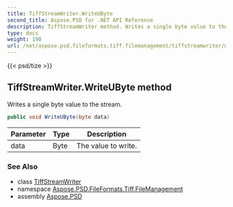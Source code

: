 ```yaml
---
title: TiffStreamWriter.WriteUByte
second_title: Aspose.PSD for .NET API Reference
description: TiffStreamWriter method. Writes a single byte value to the stream
type: docs
weight: 190
url: /net/aspose.psd.fileformats.tiff.filemanagement/tiffstreamwriter/writeubyte/
---
```

{{< psd/tize >}}
## TiffStreamWriter.WriteUByte method

Writes a single byte value to the stream.

```csharp
public void WriteUByte(byte data)
```

| Parameter | Type | Description |
| --- | --- | --- |
| data | Byte | The value to write. |

### See Also

* class [TiffStreamWriter](../)
* namespace [Aspose.PSD.FileFormats.Tiff.FileManagement](../../../aspose.psd.fileformats.tiff.filemanagement/)
* assembly [Aspose.PSD](../../../)


